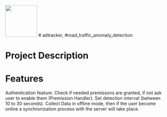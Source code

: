 <img src="https://user-images.githubusercontent.com/33600370/178572406-fc4029e2-d5fd-4818-87de-9d0472b44e2e.jpg" width="100" height="100">
# adtracker, #road_traffic_anomaly_detection

# Project Description

# Features
  Authentication feature.
  Check if needed premissons are granted, if not ask user to enable them (Premission Handler). 
  Set detection interval (between 10 to 30 seconds).
  Collect Data in offline mode, then if the user become online a synchronization process with the server will take place.
